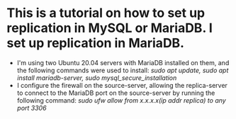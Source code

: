 # This is a tutorial on how to set up replication in MySQL or MariaDB. I set up replication in MariaDB.
- I'm using two Ubuntu 20.04 servers with MariaDB installed on them, and the following commands were used to install: 
  _sudo apt update,
  sudo apt install mariadb-server,
  sudo mysql_secure_installation_
- I configure the firewall on the source-server, allowing the replica-server to connect to the MariaDB port on the source-server by running the following command:
_sudo ufw allow from x.x.x.x(ip addr replica) to any port 3306_
